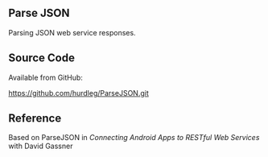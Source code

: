 ## Parse JSON ##
  Parsing JSON web service responses.

## Source Code ##

  Available from GitHub:

  https://github.com/hurdleg/ParseJSON.git

## Reference ##

  Based on ParseJSON in _Connecting Android Apps to RESTful Web Services_ with David Gassner

